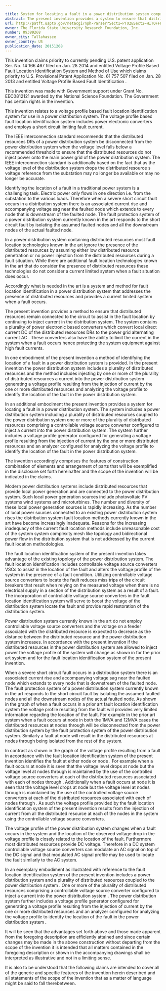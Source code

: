```yaml
---

title: System for locating a fault in a power distribution system comprising at least one DC voltage distributed resource having a controllable voltage source converter
abstract: The present invention provides a system to ensure that distributed resources of a power distribution system remain connected to the circuitry of the power distribution system when a fault occurs at a distributed resource node to assist in identifying the location of the fault by continuing to inject current from the distributed resources into the distribution system, wherein at least one of the distributed resources is a DC voltage distributed resource comprising a controllable voltage source converter.
url: http://patft.uspto.gov/netacgi/nph-Parser?Sect1=PTO2&Sect2=HITOFF&p=1&u=%2Fnetahtml%2FPTO%2Fsearch-adv.htm&r=1&f=G&l=50&d=PALL&S1=09389268&OS=09389268&RS=09389268
owner: The Florida State University Research Foundation, Inc.
number: 09389268
owner_city: Tallahassee
owner_country: US
publication_date: 20151208
---
```

This invention claims priority to currently pending U.S. patent application Ser. No. 14 166 467 filed on Jan. 28 2014 and entitled Voltage Profile Based Fault Location Identification System and Method of Use which claims priority to U.S. Provisional Patent Application No. 61 757 507 filed on Jan. 28 2013 and entitled Voltage Profile Based Fault Identification .

This invention was made with Government support under Grant No. EEC0812121 awarded by the National Science Foundation. The Government has certain rights in the invention.

This invention relates to a voltage profile based fault location identification system for use in a power distribution system. The voltage profile based fault location identification system includes power electronic converters and employs a short circuit limiting fault current.

The IEEE interconnection standard recommends that the distributed resources DRs of a power distribution system be disconnected from the power distribution system when the voltage level falls below a recommended threshold to ensure that the distributed resources do not inject power onto the main power grid of the power distribution system. The IEEE interconnection standard is additionally based on the fact that as the voltage level of the distribution system drops the distributed resource s voltage reference from the substation may no longer be available or may no longer be accurate.

Identifying the location of a fault in a traditional power system is a challenging task. Electric power only flows in one direction i.e. from the substation to the various loads. Therefore when a severe short circuit fault occurs in a distribution system there is an associated current rise and accompanying voltage sag near the faulted node which extends to every node that is downstream of the faulted node. The fault protection system of a power distribution system currently known in the art responds to the short circuit fault by isolating the assumed faulted nodes and all the downstream nodes of the actual faulted node.

In a power distribution system containing distributed resources most fault location technologies known in the art ignore the presence of the distributed resources by assuming either low distributed resource penetration or no power injection from the distributed resources during a fault situation. While there are additional fault location technologies known in the art that do consider the presence of distributed resources these technologies do not consider a current limited system when a fault situation does occur.

Accordingly what is needed in the art is a system and method for fault location identification in a power distribution system that addresses the presence of distributed resources and provides a current limited system when a fault occurs.

The present invention provides a method to ensure that distributed resources remain connected to the circuit to assist in the fault location by continuing to inject current in the distribution system. The system contains a plurality of power electronic based converters which convert local direct current DC of the distributed resources DRs to the power grid alternating current AC . These converters also have the ability to limit the current in the system when a fault occurs hence protecting the system equipment against high fault currents.

In one embodiment of the present invention a method of identifying the location of a fault in a power distribution system is provided. In the present invention the power distribution system includes a plurality of distributed resources and the method includes injecting by one or more of the plurality of distributed resources a current into the power distribution system generating a voltage profile resulting from the injection of current by the one or more distributed resources and analyzing the voltage profile to identify the location of the fault in the power distribution system.

In an additional embodiment the present invention provides a system for locating a fault in a power distribution system. The system includes a power distribution system including a plurality of distributed resources coupled to the power distribution system one or more of the plurality of distributed resources comprising a controllable voltage source converter configured to inject a current into the power distribution system. The system further includes a voltage profile generator configured for generating a voltage profile resulting from the injection of current by the one or more distributed resources and an analyzer configured for analyzing the voltage profile to identify the location of the fault in the power distribution system.

The invention accordingly comprises the features of construction combination of elements and arrangement of parts that will be exemplified in the disclosure set forth hereinafter and the scope of the invention will be indicated in the claims.

Modern power distribution systems include distributed resources that provide local power generation and are connected to the power distribution system. Such local power generation sources include photovoltaic PV systems wind systems and microturbines. The number and diversity of these local power generation sources is rapidly increasing. As the number of local power sources connected to an existing power distribution system rises the distribution system fault location methods currently known in the art have become increasingly inadequate. Reasons for the increasing inadequacy of the current fault location methods include unreasonable cost of the system system complexity mesh like topology and bidirectional power flow in the distribution system that is not addressed by the current fault location methodologies.

The fault location identification system of the present invention takes advantage of the existing topology of the power distribution system. The fault location identification includes controllable voltage source converters VSCs to assist in the location of the fault and alters the voltage profile of the system in the presence of a fault condition. Utilizing controllable voltage source converters to locate the fault reduces miss trips of the circuit breakers that result when relying on the measured voltage when there is no electrical supply in a section of the distribution system as a result of a fault. The incorporation of controllable voltage source converters in the fault location identification system will serve to boost the voltage of the distribution system locate the fault and provide rapid restoration of the distribution system.

Power distribution system currently known in the art do not employ controllable voltage source converters and the voltage on a feeder associated with the distributed resource is expected to decrease as the distance between the distributed resource and the power distribution system increases. In accordance with the present invention if the distributed resources in the power distribution system are allowed to inject power the voltage profile of the system will change as shown in for the prior art system and for the fault location identification system of the present invention.

When a severe short circuit fault occurs in a distribution system there is an associated current rise and accompanying voltage sag near the faulted node which extends to every node that is downstream of the faulted node. The fault protection system of a power distribution system currently known in the art responds to the short circuit fault by isolating the assumed faulted nodes and all the downstream nodes of the actual faulted node. As shown in the graph of when a fault occurs in a prior art fault location identification system the voltage profile resulting from the fault will provides very limited information regarding the location of the fault. For example in the prior art system when a fault occurs at node in both the 1MVA and 12MVA cases the distributed resources at nodes through will be disconnected from the power distribution system by the fault protection system of the power distribution system. Similarly a fault at node will result in the distributed resources at nodes through being isolated from the rest of the system.

In contrast as shown in the graph of the voltage profile resulting from a fault in accordance with the fault location identification system of the present invention identifies the fault at either node or node . For example when a fault occurs at node it is seen that the voltage level drops at node but the voltage level at nodes through is maintained by the use of the controlled voltage source converters at each of the distributed resources associated with each of nodes through . Additionally when a fault occurs at node it is seen that the voltage level drops at node but the voltage level at nodes through is maintained by the use of the controlled voltage source converters at each of the distributed resources associated with each of nodes through . As such the voltage profile provided by the fault location identification system of the present invention results from the injection of current from all the distributed resource at each of the nodes in the system using the controllable voltage source converters.

The voltage profile of the power distribution system changes when a fault occurs in the system and the location of the observed voltage drop in the voltage profile is closely related to the location of the fault. Furthermore most distributed resources provide DC voltage. Therefore in a DC system controllable voltage source converters can modulate an AC signal on top of the DC signal and that modulated AC signal profile may be used to locate the fault similarly to the AC system.

In an exemplary embodiment as illustrated with reference to the fault location identification system of the present invention includes a power distribution system and a plurality of distributed resources coupled to the power distribution system . One or more of the plurality of distributed resources comprising a controllable voltage source converter configured to inject a current into the power distribution system . The power distribution system further includes a voltage profile generator configured for generating a voltage profile resulting from the injection of current by the one or more distributed resources and an analyzer configured for analyzing the voltage profile to identify the location of the fault in the power distribution system .

It will be seen that the advantages set forth above and those made apparent from the foregoing description are efficiently attained and since certain changes may be made in the above construction without departing from the scope of the invention it is intended that all matters contained in the foregoing description or shown in the accompanying drawings shall be interpreted as illustrative and not in a limiting sense.

It is also to be understood that the following claims are intended to cover all of the generic and specific features of the invention herein described and all statements of the scope of the invention that as a matter of language might be said to fall therebetween.

